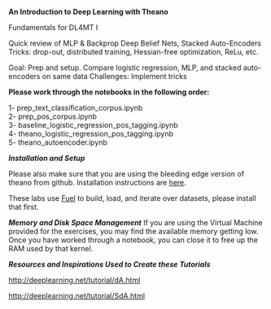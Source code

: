 **An Introduction to Deep Learning with Theano**

Fundamentals for DL4MT  I

Quick review of MLP & Backprop
Deep Belief Nets, Stacked Auto-Encoders
Tricks: drop-out, distributed training, Hessian-free optimization, ReLu, etc. 

Goal: Prep and setup.
Compare logistic regression, MLP, and stacked auto-encoders on same data
Challenges: Implement tricks

**Please work through the notebooks in the following order:**

1- prep_text_classification_corpus.ipynb     
2- prep_pos_corpus.ipynb     
3- baseline_logistic_regression_pos_tagging.ipynb      
4- theano_logistic_regression_pos_tagging.ipynb      
5- theano_autoencoder.ipynb      

***Installation and Setup***

Please also make sure that you are using the bleeding edge version of theano from github. Installation instructions are [here](http://deeplearning.net/software/theano/install_ubuntu.html#bleeding-edge-installs). 

These labs use [Fuel](http://fuel.readthedocs.org/en/latest/setup.html) to build, load, and iterate over datasets, please install that first. 

***Memory and Disk Space Management***
If you are using the Virtual Machine provided for the exercises, you may find the available memory getting low. Once you have worked through a notebook, you can close it to free up the RAM used by that kernel. 


***Resources and Inspirations Used to Create these Tutorials***

http://deeplearning.net/tutorial/dA.html

http://deeplearning.net/tutorial/SdA.html




